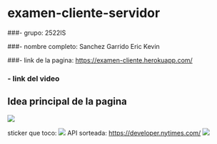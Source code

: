 # examen-cliente-servidor

###- grupo: 2522IS

###- nombre completo: Sanchez Garrido Eric Kevin

###- link de la pagina: https://examen-cliente.herokuapp.com/

### - link del video

## Idea principal de la pagina 

![](https://upload.wikimedia.org/wikipedia/commons/7/7c/X-Force_logo1.png)

sticker que toco: 
![](https://weprintanyhood.com/wp-content/uploads/2020/10/I-WANT-YOU.png)
API sorteada:  https://developer.nytimes.com/
![](https://developer.nytimes.com/logos/logo?v=1600101622804) 
